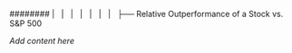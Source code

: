 ######## |   |   |   |   |   |   |   ├── Relative Outperformance of a Stock vs. S&P 500

*Add content here*